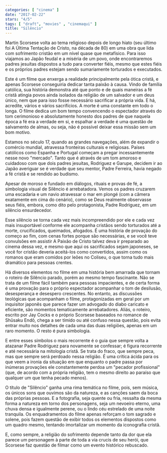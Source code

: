 ```yaml
---
categories: [ "cinema" ]
date: "2017-02-22"
stars: "4/5"
tags: [ "draft", "movies" , "cinemaqui" ]
title: "Silêncio"
---
```

Martin Scorsese volta ao tema religioso depois de longo hiato (seu último
foi A Última Tentação de Cristo, na década de 80) em uma obra que
lida com sofrimento cristão em um nível quase que metafísico. Para
isso viajamos ao Japão feudal e a miséria de um povo, onde encontraremos
padres jesuítas dispostos a tudo para converter fiéis, mesmo que estes
fiéis e os próprios padres estejam sendo sumariamente torturados e
executados.

Este é um filme que enxerga a realidade principalmente pela ótica
cristã, e apenas Scorsese conseguiria dedicar tanta paixão à
causa. Vindo de família católica, sua história demonstra até que
ponto e de quais maneiras a fé cristã atingia povos ainda isolados
da religião de um salvador e um deus único, nem que para isso fosse
necessário sacrificar a própria vida. E há, acredite, vários e
vários sacrifícios. A morte é uma constante em todo o longa. O filme
dedica um bom tempo convencendo o espectador através do tom cerimonioso
e absolutamente honesto dos padres de que naquela época a fé era a
verdade em si, e espalhar a verdade é uma questão de salvamento de
almas, ou seja, não é possível deixar essa missão sem um bom motivo.

Estamos no século 17, quando as grandes navegações, além de expandir
o comércio mundial, atravessa fronteiras culturais e religiosas. Países
católicos como Espanha e Portugal começam a pregar incessantemente
nesse novo "mercado". Tanto que é através de um tom amoroso e cuidadoso
com que dois padres jesuítas, Rodriguez e Garupe, decidem ir ao Japão
averiguar se é verdade que seu mentor, Padre Ferreira, havia negado a
fé cristã e se rendido ao budismo.

Apesar de moroso e fundado em diálogos, rituais e provas de fé, a
simbologia visual de Silêncio é arrebatadora. Vemos os padres cruzarem
uma escadaria e um navio atravessar o mar em plongé (com a câmera
exatamente em cima do cenário), como se Deus realmente observasse
seus fiéis, embora, como dito pelo protagonista, Padre Rodriguez,
em um silêncio ensurdecedor.

Esse silêncio se torna cada vez mais incompreendido por ele e cada vez
mais insuportável conforme ele acompanha cristãos sendo torturados
até a morte, crucificados, queimados, afogados. É uma história de
provação do começo ao fim, com cenas fortes porque são necessárias,
e se você teve convulsões em assistir A Paixão de Cristo talvez deva
ir preparado ao cinema dessa vez, e mesmo que aqui os sacrificados sejam
japoneses, se você for cristão deveria aceitá-los como convertidos,
assim como os romanos que eram comidos por leões no Coliseu, o que
torna tudo mais dramático para pessoas crentes.

Há diversos elementos no filme em uma história bem amarrada que tornam
o roteiro de Silêncio parado, porém ao mesmo tempo fascinante. Não
se trata de um filme fácil também para pessoas impacientes, e de
certa forma é uma provação para o próprio espectador acompanhar o
tom de desilusão, desesperança e desespero crescentes. No entanto,
as discussões teológicas que acompanham o filme, protagonizadas em
geral por um inquisitor japonês que parece fazer um advogado do diabo
caricato e eficiente, são momentos tematicamente arrebatadores. Aliás,
o roteiro, escrito por Jay Cocks e o próprio Scorsese baseados no romance
de Shûsaku Endô, chega a ser tímido ou até confuso nessa questão,
pois evita entrar muito nos detalhes de cada uma das duas religiões,
apenas em um raro momento. O resto é pura simbologia.

E entre esses símbolos o mais recorrente é o guia que sempre volta
a atazanar Padre Rodriguez para novamente se confessar; é figura
recorrente e até necessária na mitologia cristã. Se trata do fraco,
que sempre peca, mas que sempre será perdoado nessa religião. É uma
crítica ácida para os que veem a ironia da situação em que enquanto
o padre passa por inúmeras provações ele constantemente perdoa um
"pecador profissional" (que, de acordo com a própria religião, tem o
mesmo direito ao paraíso que qualquer um que tenha pecado menos).

O título de "Silêncio" ganha uma rima temática no filme, pois, sem
música, os únicos sons que ouvimos são da natureza, e as canções
saem da boca das próprias pessoas. E a fotografia, seja quente ou fria,
ressalta da mesma forma a natureza em torno dos personagens, seja um
nevoeiro eterno, uma chuva densa e igualmente perene, ou o lindo céu
estrelado de uma noite tranquila. Os enquadramentos do filme apenas
reforçam o tom sagrado e solene, pois fazem questão de exibir todos
os elementos dispostos como um quadro mesmo, tentando imortalizar um
momento da iconografia cristã.

E, como sempre, a religião do sofrimento depende tanto da dor que ela
parece um personagem à parte de toda a via crucis de seu herói, que
Scorsese faz questão de filmar como um evento histórico rebuscado.

